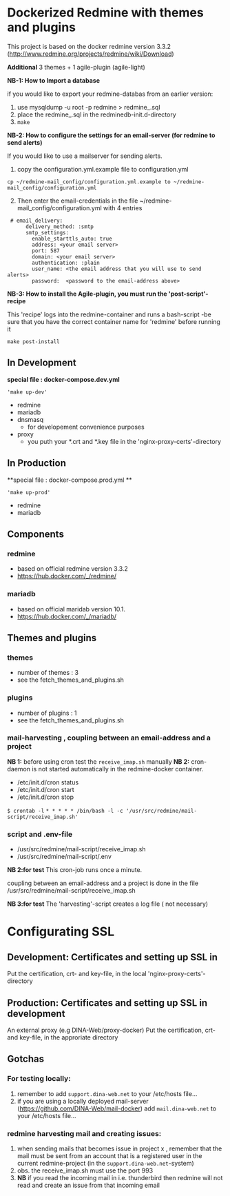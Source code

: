 # Dockerized Redmine with themes and plugins

<!-- [![AGPLv3 License](http://img.shields.io/badge/license-AGPLv3-blue.svg)](LICENSE) -->

This project is based on the docker redmine version 3.3.2 (http://www.redmine.org/projects/redmine/wiki/Download) <p>
**Additional** 3 themes + 1 agile-plugin (agile-light) <p>

**NB-1: How to Import a database** <p>
if you would like to export your redmine-databas from an earlier version:
1. use mysqldump -u root -p<secret> redmine > redmine_<date>.sql
2. place the redmine_<date>.sql in the redminedb-init.d-directory
3. ``` make ```

**NB-2: How to configure the settings for an email-server (for redmine to send alerts)** <p> 
If you would like to use a mailserver for sending alerts.<p>
1. copy the configuration.yml.example file to configuration.yml

```
cp ~/redmine-mail_config/configuration.yml.example to ~/redmine-mail_config/configuration.yml 
```
2. Then enter the email-credentials in the  file ~/redmine-mail_config/configuration.yml with 4 entries<p>
```
 # email_delivery:
      delivery_method: :smtp
      smtp_settings:
        enable_starttls_auto: true
        address: <your email server>
        port: 587
        domain: <your email server>
        authentication: :plain
        user_name: <the email address that you will use to send alerts>
        password:  <password to the email-address above>
```

**NB-3: How to install the Agile-plugin, you must run the  'post-script'-recipe** <p>
This 'recipe' logs into the redmine-container and runs a bash-script -be sure that you have the correct container name for 'redmine' before running it
```
make post-install
```

## In Development

**special file : docker-compose.dev.yml** <p>
```
'make up-dev'
```

* redmine 
* mariadb 
* dnsmasq
    * for developement convenience purposes
* proxy
    * you puth your *.crt and *.key file in the 'nginx-proxy-certs'-directory

## In Production

**special file : docker-compose.prod.yml ** <p>
```
'make up-prod'
```

* redmine 
* mariadb 

## Components

### redmine
* based on official redmine version 3.3.2
* https://hub.docker.com/_/redmine/

### mariadb
* based on official maridab  version 10.1.
* https://hub.docker.com/_/mariadb/

## Themes and plugins
### themes
* number of themes : 3
* see the fetch_themes_and_plugins.sh

### plugins
* number of plugins : 1
* see the fetch_themes_and_plugins.sh

### mail-harvesting , coupling between an email-address and a project

**NB 1:** before using cron test the `receive_imap.sh` manually
**NB 2:** cron-daemon is not started automatically in the redmine-docker container.

* /etc/init.d/cron status
* /etc/init.d/cron start
* /etc/init.d/cron stop

`$ crontab -l`
`* * * * * /bin/bash -l -c '/usr/src/redmine/mail-script/receive_imap.sh'`

### script and .env-file
* /usr/src/redmine/mail-script/receive_imap.sh
* /usr/src/redmine/mail-script/.env

**NB 2:for test** This cron-job runs once a minute.

coupling between an email-address and a project is done in the file /usr/src/redmine/mail-script/receive_imap.sh

**NB 3:for test** The 'harvesting'-script creates a log file ( not necessary)

# Configurating SSL

## Development: Certificates and setting up SSL in 
Put the certification, crt- and key-file,  in the local 'nginx-proxy-certs'-directory 

## Production: Certificates and setting up SSL in development
An external proxy (e.g DINA-Web/proxy-docker)
Put the certification, crt- and key-file,  in the approriate directory

## Gotchas

### For testing locally:
1. remember to add `support.dina-web.net` to your /etc/hosts file...
2. if you are using a locally deployed mail-server (https://github.com/DINA-Web/mail-docker) add `mail.dina-web.net` to your /etc/hosts file...

### redmine harvesting mail and creating issues:
1. when sending mails that becomes issue in project x , remember that the mail must be sent from an account that is a registered user in the current redmine-project (in the `support.dina-web.net`-system)
2. obs. the receive_imap.sh must use the port 993
3. **NB** if you read the incoming mail in i.e. thunderbird then redmine will not read and create an issue from that incoming email
